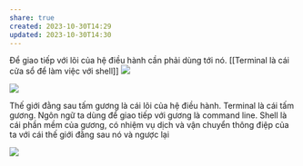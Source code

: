```yaml
---
share: true
created: 2023-10-30T14:29
updated: 2023-10-30T14:30
---
```

Để giao tiếp với lõi của hệ điều hành cần phải dùng tới nó. [[Terminal là cái cửa sổ để làm việc với shell]] 
![](https://srinisbookcom.files.wordpress.com/2020/11/bb6fa-kernel_shell.jpg) 

![](https://thumbs.dreamstime.com/b/magic-portal-green-plants-fantasy-fern-ivy-night-79779455.jpg) 

Thế giới đằng sau tấm gương là cái lõi của hệ điều hành. Terminal là cái tấm gương. Ngôn ngữ ta dùng để giao tiếp với gương là command line. Shell là cái phần mềm của gương, có nhiệm vụ dịch và vận chuyển thông điệp của ta với cái thế giới đằng sau nó và ngược lại

![](https://wizardzines.com/images/uploads/shell.png) 
